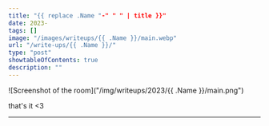 ```yaml
---
title: "{{ replace .Name "-" " " | title }}"
date: 2023-
tags: []
image: "/images/writeups/{{ .Name }}/main.webp"
url: "/write-ups/{{ .Name }}/"
type: "post"
showtableOfContents: true
description: ""
---
```


![Screenshot of the room]("/img/writeups/2023/{{ .Name }}/main.png")

that's it <3

---

  